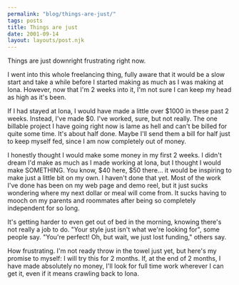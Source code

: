 ```yaml
---
permalink: "blog/things-are-just/"
tags: posts
title: Things are just
date: 2001-09-14
layout: layouts/post.njk
---
```


Things are just downright frustrating right now.

I went into this whole freelancing thing, fully aware that it would be a slow start and take a while before I started making as much as I was making at Iona. However, now that I'm 2 weeks into it, I'm not sure I can keep my head as high as it's been.

If I had stayed at Iona, I would have made a little over $1000 in these past 2 weeks. Instead, I've made $0. I've worked, sure, but not really. The one billable project I have going right now is lame as hell and can't be billed for quite some time. It's about half done. Maybe I'll send them a bill for half just to keep myself fed, since I am now completely out of money.

I honestly thought I would make some money in my first 2 weeks. I didn't dream I'd make as much as I made working at Iona, but I thought I would make SOMETHING. You know, $40 here, $50 there... it would be inspiring to make just a little bit on my own. I haven't done that yet. Most of the work I've done has been on my web page and demo reel, but it just sucks wondering where my next dollar or meal will come from. It sucks having to mooch on my parents and roommates after being so completely independent for so long. 

It's getting harder to even get out of bed in the morning, knowing there's not really a job to do. "Your style just isn't what we're looking for", some people say. "You're perfect! Oh, but wait, we just lost funding," others say.

How frustrating. I'm not ready throw in the towel just yet, but here's my promise to myself: I will try this for 2 months. If, at the end of 2 months, I have made absolutely no money, I'll look for full time work wherever I can get it, even if it means crawling back to Iona.